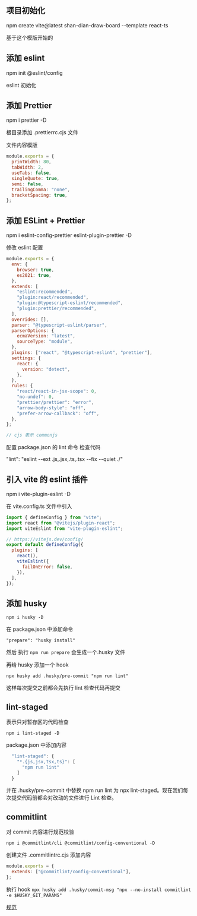 ## 项目初始化

npm create vite@latest shan-dian-draw-board --template react-ts

基于这个模版开始的

## 添加 eslint

npm init @eslint/config

eslint 初始化

## 添加 Prettier

npm i prettier -D

根目录添加 .prettierrc.cjs 文件

文件内容模版

```js
module.exports = {
  printWidth: 80,
  tabWidth: 2,
  useTabs: false,
  singleQuote: true,
  semi: false,
  trailingComma: "none",
  bracketSpacing: true,
};
```

## 添加 ESLint + Prettier

npm i eslint-config-prettier eslint-plugin-prettier -D

修改 eslint 配置

```js
module.exports = {
  env: {
    browser: true,
    es2021: true,
  },
  extends: [
    "eslint:recommended",
    "plugin:react/recommended",
    "plugin:@typescript-eslint/recommended",
    "plugin:prettier/recommended",
  ],
  overrides: [],
  parser: "@typescript-eslint/parser",
  parserOptions: {
    ecmaVersion: "latest",
    sourceType: "module",
  },
  plugins: ["react", "@typescript-eslint", "prettier"],
  settings: {
    react: {
      version: "detect",
    },
  },
  rules: {
    "react/react-in-jsx-scope": 0,
    "no-undef": 0,
    "prettier/prettier": "error",
    "arrow-body-style": "off",
    "prefer-arrow-callback": "off",
  },
};

// cjs 表示 commonjs
```

配置 package.json 的 lint 命令 检查代码

"lint": "eslint --ext .js,.jsx,.ts,.tsx --fix --quiet ./"

## 引入 vite 的 eslint 插件

npm i vite-plugin-eslint -D

在 vite.config.ts 文件中引入

```js
import { defineConfig } from "vite";
import react from "@vitejs/plugin-react";
import viteEslint from "vite-plugin-eslint";

// https://vitejs.dev/config/
export default defineConfig({
  plugins: [
    react(),
    viteEslint({
      failOnError: false,
    }),
  ],
});
```

## 添加 husky

`npm i husky -D`

在 package.json 中添加命令

`"prepare": "husky install"`

然后 执行 `npm run prepare` 会生成一个.husky 文件

再给 husky 添加一个 hook

`npx husky add .husky/pre-commit "npm run lint"`

这样每次提交之前都会先执行 lint 检查代码再提交

## lint-staged

表示只对暂存区的代码检查

`npm i lint-staged -D`

package.json 中添加内容

```js
  "lint-staged": {
    "*.{js,jsx,tsx,ts}": [
      "npm run lint"
    ]
  }
```

并在 .husky/pre-commit 中替换 npm run lint 为 npx lint-staged。现在我们每次提交代码前都会对改动的文件进行 Lint 检查。

## commitlint

对 commit 内容进行规范校验

`npm i @commitlint/cli @commitlint/config-conventional -D`

创建文件 .commitlintrc.cjs 添加内容

```js
module.exports = {
  extends: ["@commitlint/config-conventional"],
};
```

执行 hook
`npx husky add .husky/commit-msg "npx --no-install commitlint -e $HUSKY_GIT_PARAMS"`

[规范](https://github.com/conventional-changelog/commitlint#what-is-commitlint)
